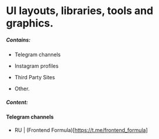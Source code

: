 # UI layouts, libraries, tools and graphics.

##### Contains:

 - Telegram channels

 - Instagram profiles

 - Third Party Sites

 - Other.

##### Content:
 
 #### Telegram channels

 - RU | (Frontend Formula)[https://t.me/frontend_formula]